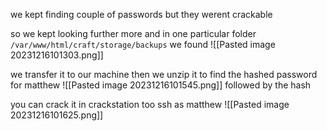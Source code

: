 we kept finding couple of passwords but they werent crackable 

so we kept looking further more and in one particular folder
`/var/www/html/craft/storage/backups` we found
![[Pasted image 20231216101303.png]]


we transfer it to our machine then we unzip it to find the hashed password for matthew
![[Pasted image 20231216101545.png]]
followed by the hash

you can crack it in crackstation too 
ssh as matthew
![[Pasted image 20231216101625.png]]


